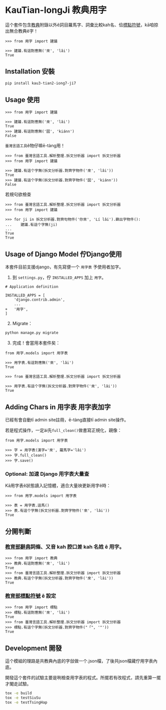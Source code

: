 # KauTian-IongJi 教典用字

這个套件包含[教典](https://sutian.moe.edu.tw/zh-hant/siongkuantsuguan/)附錄以外ê詞目羅馬字、詞彙比較kah名、佮[標點符號](https://language.moe.gov.tw/001/upload/files/site_content/m0001/hau/c2.htm)，kā咱掠出無合教典ê字！

```py3
>>> from 用字 import 建議

>>> 建議.有這對應無('來', 'lâi')
True
```

## Installation 安裝

```bash
pip install kau3-tian2-iong7-ji7
```

## Usage 使用

```py3
>>> from 用字 import 建議

>>> 建議.有這對應無('來', 'lâi')
True
>>> 建議.有這對應無('囡', 'kiánn')
False
```

`臺灣言語工具`ê物仔嘛ē-tàng用！

```py3
>>> from 臺灣言語工具.解析整理.拆文分析器 import 拆文分析器
>>> from 用字 import 建議

>>> 建議.有這个字無(拆文分析器.對齊字物件('來', 'lâi'))
True
>>> 建議.有這个字無(拆文分析器.對齊字物件('囡', 'kiánn'))
False
```
若規句欲檢查
```py3
>>> from 臺灣言語工具.解析整理.拆文分析器 import 拆文分析器
>>> from 用字 import 建議

>>> for ji in 拆文分析器.對齊句物件('你來', 'Lí lâi').篩出字物件():
...    建議.有這个字無(ji)
...
True
True
```

## Usage of Django Model 佇Django使用
本套件目前支援django，有先寫便一个 `用字表` 予使用者加字。

1. 到 `settings.py`，佇 `INSTALLED_APPS` 加上 `用字`。
```py3
# Application definition

INSTALLED_APPS = [
    'django.contrib.admin',
    ...
+   '用字',
]
```
2. Migrate：
```bash
python manage.py migrate
```
3. 完成！會當用本套件矣：
```py3
from 用字.models import 用字表

>>> 用字表.有這對應無('來', 'lâi')
True

>>> from 臺灣言語工具.解析整理.拆文分析器 import 拆文分析器

>>> 用字表.有這个字無(拆文分析器.對齊字物件('來', 'lâi'))
True
```

## Adding Chars in 用字表 用字表加字

已經有會自動tī admin site註冊，ē-tàng直接tī admin site操作。

若是程式操作，一定ài先`full_clean()`做書寫正規化，親像：

```py3
from 用字.models import 用字表

>>> 字 = 用字表(漢字='來', 羅馬字='lâi')
>>> 字.full_clean()
>>> 字.save()
```


### Optional: 加速 Django 用字表大量查

Kā用字表ê狀態讀入記憶體，適合大量袂更新用字ê時：

```py3
>>> from 用字.models import 用字表

>>> 表 = 用字表.這馬()
>>> 表.有這个字無(拆文分析器.對齊字物件('來', 'lâi'))
True
```


## 分開判斷
### [教育部辭典](https://twblg.dict.edu.tw/holodict_new/)詞條、又音 kah 腔口差 kah 名姓 ê 用字。
```py3
>>> from 用字 import 教典
>>> 教典.有這對應無('來', 'lâi')
True
>>> from 臺灣言語工具.解析整理.拆文分析器 import 拆文分析器
>>> 教典.有這个字無(拆文分析器.對齊字物件('來', 'lâi'))
True
```

### [教育部標點符號](https://language.moe.gov.tw/001/Upload/FILES/SITE_CONTENT/M0001/HAU/c2.htm) ê 設定

```py3
>>> from 用字 import 標點
>>> 標點.有這對應無('來', 'lâi')
True
>>> from 臺灣言語工具.解析整理.拆文分析器 import 拆文分析器
>>> 標點.有這个字無(拆文分析器.對齊字物件("「", '"'))
True
```

## Development 開發

這个模組的理路是共教典內底的字敆做一个.json檔，了後共json檔藏佇用字表內底。

開發這个套件的試驗主要是咧檢查用字表的程式。所擺若有改程式，請先重算一擺才閣走試驗。

```bash
tox -e build
tox -e testSiuSu
tox -e testTsingHap
```
